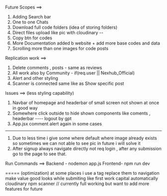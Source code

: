 Future Scopes ==>
1. Adding Search bar
2. One to one Chats
3. Download full code folders (idea of storing folders)
4. Direct files upload like pic with cloudinary
--
1. Copy btn for codes
2. More Documentation added b website + add more base codes and data 
3. Scrolling more than one images for code posts



Replication work ==> 
1. Delete comments , posts - same as reviews  
2. All work also by Community - if(req.user || Nexhub_Official) 
3. Alert and other styling
4. Scanner is connected same like as Show specific post 




Issues ==>  (less styling capability)
1. Navbar of homepage and headerbar of small screen not shown at once in good way
2. Somewhere click outside to hide shown components like coments , headerbar ---- logout by gpt
3. App.jsx comment alert again in some cases
----
1. Due to less time i give some where default where image already exists so sometimes we can not able to see pic in future i will solve it 
2. After signup always navigate directly not req login  ,   after any submission go to the page to see that.




Run Commands ==> 
    Backend - nodemon app.js
    Frontend- npm run dev




===== 
(optimization)
at some places i use a tag replace them to navigation      
make value good looks while submiting like first work capital automatically 
cloudinary 
npm scanner 
// currently full working but want to add more features for future 